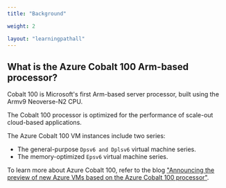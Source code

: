 ```yaml
---
title: "Background"

weight: 2

layout: "learningpathall"
---
```


## What is the Azure Cobalt 100 Arm-based processor?

Cobalt 100 is Microsoft's first Arm-based server processor, built using the Armv9 Neoverse-N2 CPU. 

The Cobalt 100 processor is optimized for the performance of scale-out cloud-based applications. 

The Azure Cobalt 100 VM instances include two series: 

* The general-purpose `Dpsv6 and Dplsv6` virtual machine series. 
* The memory-optimized `Epsv6` virtual machine series. 

To learn more about Azure Cobalt 100, refer to the blog ["Announcing the preview of new Azure VMs based on the Azure Cobalt 100 processor"](https://techcommunity.microsoft.com/t5/azure-compute-blog/announcing-the-preview-of-new-azure-vms-based-on-the-azure/ba-p/4146353).

